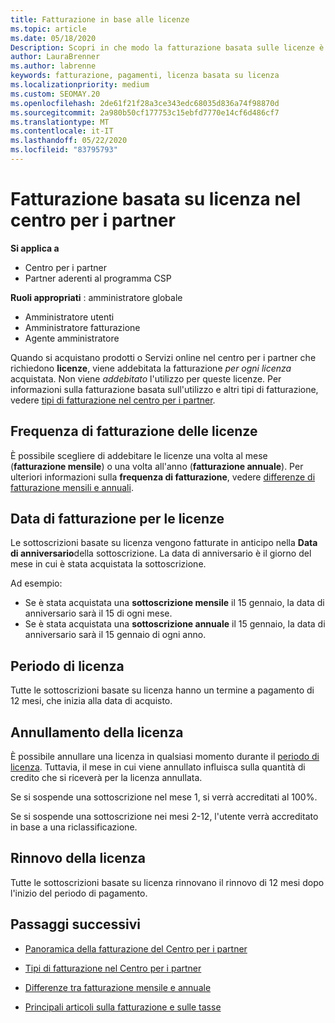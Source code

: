 ```yaml
---
title: Fatturazione in base alle licenze
ms.topic: article
ms.date: 05/18/2020
Description: Scopri in che modo la fatturazione basata sulle licenze è diversa dalla fatturazione basata sull'utilizzo nel centro per i partner, incluso il modo in cui vengono fatturate le licenze (non in base all'utilizzo delle licenze).
author: LauraBrenner
ms.author: labrenne
keywords: fatturazione, pagamenti, licenza basata su licenza
ms.localizationpriority: medium
ms.custom: SEOMAY.20
ms.openlocfilehash: 2de61f21f28a3ce343edc68035d836a74f98870d
ms.sourcegitcommit: 2a980b50cf177753c15ebfd7770e14cf6d486cf7
ms.translationtype: MT
ms.contentlocale: it-IT
ms.lasthandoff: 05/22/2020
ms.locfileid: "83795793"
---
```

# <a name="license-based-billing-in-partner-center"></a>Fatturazione basata su licenza nel centro per i partner

**Si applica a**

- Centro per i partner
- Partner aderenti al programma CSP

**Ruoli appropriati** : amministratore globale
- Amministratore utenti
- Amministratore fatturazione
- Agente amministratore

Quando si acquistano prodotti o Servizi online nel centro per i partner che richiedono **licenze**, viene addebitata la fatturazione *per ogni licenza* acquistata. Non viene *addebitato* l'utilizzo per queste licenze. Per informazioni sulla fatturazione basata sull'utilizzo e altri tipi di fatturazione, vedere [tipi di fatturazione nel centro per i partner](billing-different-types.md).

## <a name="license-billing-frequency"></a>Frequenza di fatturazione delle licenze

È possibile scegliere di addebitare le licenze una volta al mese (**fatturazione mensile**) o una volta all'anno (**fatturazione annuale**). Per ulteriori informazioni sulla **frequenza di fatturazione**, vedere [differenze di fatturazione mensili e annuali](billing-annual-monthly.md).

## <a name="billing-date-for-licenses"></a>Data di fatturazione per le licenze

Le sottoscrizioni basate su licenza vengono fatturate in anticipo nella **Data di anniversario**della sottoscrizione. La data di anniversario è il giorno del mese in cui è stata acquistata la sottoscrizione.

Ad esempio:

- Se è stata acquistata una **sottoscrizione mensile** il 15 gennaio, la data di anniversario sarà il 15 di ogni mese.
- Se è stata acquistata una **sottoscrizione annuale** il 15 gennaio, la data di anniversario sarà il 15 gennaio di ogni anno.

## <a name="license-term"></a>Periodo di licenza

Tutte le sottoscrizioni basate su licenza hanno un termine a pagamento di 12 mesi, che inizia alla data di acquisto.

## <a name="license-cancellation"></a>Annullamento della licenza

È possibile annullare una licenza in qualsiasi momento durante il [periodo di licenza](#license-term). Tuttavia, il mese in cui viene annullato influisca sulla quantità di credito che si riceverà per la licenza annullata.

Se si sospende una sottoscrizione nel mese 1, si verrà accreditati al 100%.

Se si sospende una sottoscrizione nei mesi 2-12, l'utente verrà accreditato in base a una riclassificazione.

## <a name="license-renewal"></a>Rinnovo della licenza

Tutte le sottoscrizioni basate su licenza rinnovano il rinnovo di 12 mesi dopo l'inizio del periodo di pagamento.

## <a name="next-steps"></a>Passaggi successivi

- [Panoramica della fatturazione del Centro per i partner](billing-basics.md)

- [Tipi di fatturazione nel Centro per i partner](billing-different-types.md)

- [Differenze tra fatturazione mensile e annuale](billing-annual-monthly.md)

- [Principali articoli sulla fatturazione e sulle tasse](billing.md)
